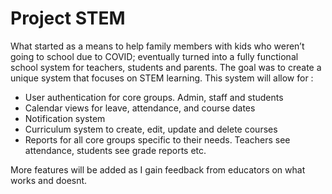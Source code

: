 # Project STEM
What started as a means to help family members with kids who weren’t going to school due to COVID; eventually turned into a fully functional school system for teachers, students and parents. The goal was to create a unique system that focuses on STEM learning. This system will allow for :  

- User authentication for core groups. Admin, staff and students 
- Calendar views for leave, attendance, and course dates 
- Notification system 
- Curriculum system to create, edit, update and delete courses 
- Reports for all core groups specific to their needs. Teachers see attendance, students see grade reports etc.

More features will be added as I gain feedback from educators on what works and doesnt.
